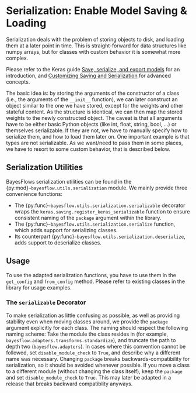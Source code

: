# Serialization: Enable Model Saving & Loading

Serialization deals with the problem of storing objects to disk, and loading them at a later point in time.
This is straight-forward for data structures like numpy arrays, but for classes with custom behavior it is somewhat more complex.

Please refer to the Keras guide [Save, serialize, and export models](https://keras.io/guides/serialization_and_saving/) for an introduction, and [Customizing Saving and Serialization](https://keras.io/guides/customizing_saving_and_serialization/) for advanced concepts.

The basic idea is: by storing the arguments of the constructor of a class (i.e., the arguments of the `__init__` function), we can later construct an object similar to the one we have stored, except for the weights and other stateful content.
As the structure is identical, we can then map the stored weights to the newly constructed object.
The caveat is that all arguments have to be either basic Python objects (like int, float, string, bool, ...) or themselves serializable.
If they are not, we have to manually specify how to serialize them, and how to load them later on.
One important example is that types are not serializable.
As we want/need to pass them in some places, we have to resort to some custom behavior, that is described below.

## Serialization Utilities

BayesFlows serialization utilities can be found in the {py:mod}`~bayesflow.utils.serialization` module.
We mainly provide three convenience functions:

- The {py:func}`~bayesflow.utils.serialization.serializable` decorator wraps the `keras.saving.register_keras_serializable` function to ensure consistent naming of the `package` argument within the library.
- The {py:func}`~bayesflow.utils.serialization.serialize` function, which adds support for serializing classes.
- Its counterpart {py:func}`~bayesflow.utils.serialization.deserialize`, adds support to deserialize classes.

## Usage

To use the adapted serialization functions, you have to use them in the `get_config` and `from_config` method. Please refer to existing classes in the library for usage examples.

### The `serializable` Decorator

To make serialization as little confusing as possible, as well as providing stability even when moving classes around, we provide the `package` argument explicitly for each class.
The naming should respect the following naming scheme: Take the module the class resides in (for example, `bayesflow.adapters.transforms.standardize`), and truncate the path to depth two (`bayesflow.adapters`).
In cases where this convention cannot be followed, set `disable_module_check` to `True`, and describe why a different name was necessary.
Changing `package` breaks backwards-compatibility for serialization, so it should be avoided whenever possible.
If you move a class to a different module (without changing the class itself), keep the `package` and set `disable_module_check` to `True`.
This may later be adapted in a release that breaks backward compatiblity anyways.
